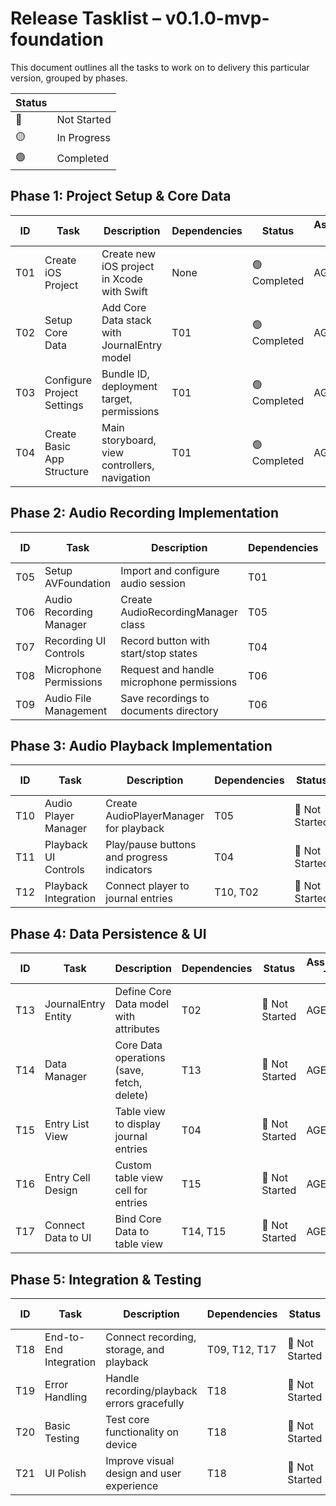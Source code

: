 # Release Tasklist – v0.1.0-mvp-foundation
This document outlines all the tasks to work on to delivery this particular version, grouped by phases.


| Status |      |
|--------|------|
| 🔴 | Not Started |
| 🟡 | In Progress |
| 🟢 | Completed |


## Phase 1: Project Setup & Core Data

| ID  | Task             | Description                             | Dependencies | Status | Assigned To |
|-----|------------------|-----------------------------------------|-------------|----------|--------|
| T01 | Create iOS Project | Create new iOS project in Xcode with Swift | None | 🟢 Completed | AGENT |
| T02 | Setup Core Data | Add Core Data stack with JournalEntry model | T01 | 🟢 Completed | AGENT |
| T03 | Configure Project Settings | Bundle ID, deployment target, permissions | T01 | 🟢 Completed | AGENT |
| T04 | Create Basic App Structure | Main storyboard, view controllers, navigation | T01 | 🟢 Completed | AGENT |

## Phase 2: Audio Recording Implementation

| ID  | Task             | Description                             | Dependencies | Status | Assigned To |
|-----|------------------|-----------------------------------------|-------------|----------|--------|
| T05 | Setup AVFoundation | Import and configure audio session | T01 | 🔴 Not Started | AGENT |
| T06 | Audio Recording Manager | Create AudioRecordingManager class | T05 | 🔴 Not Started | AGENT |
| T07 | Recording UI Controls | Record button with start/stop states | T04 | 🔴 Not Started | AGENT |
| T08 | Microphone Permissions | Request and handle microphone permissions | T06 | 🔴 Not Started | AGENT |
| T09 | Audio File Management | Save recordings to documents directory | T06 | 🔴 Not Started | AGENT |

## Phase 3: Audio Playback Implementation

| ID  | Task             | Description                             | Dependencies | Status | Assigned To |
|-----|------------------|-----------------------------------------|-------------|----------|--------|
| T10 | Audio Player Manager | Create AudioPlayerManager for playback | T05 | 🔴 Not Started | AGENT |
| T11 | Playback UI Controls | Play/pause buttons and progress indicators | T04 | 🔴 Not Started | AGENT |
| T12 | Playback Integration | Connect player to journal entries | T10, T02 | 🔴 Not Started | AGENT |

## Phase 4: Data Persistence & UI

| ID  | Task             | Description                             | Dependencies | Status | Assigned To |
|-----|------------------|-----------------------------------------|-------------|----------|--------|
| T13 | JournalEntry Entity | Define Core Data model with attributes | T02 | 🔴 Not Started | AGENT |
| T14 | Data Manager | Core Data operations (save, fetch, delete) | T13 | 🔴 Not Started | AGENT |
| T15 | Entry List View | Table view to display journal entries | T04 | 🔴 Not Started | AGENT |
| T16 | Entry Cell Design | Custom table view cell for entries | T15 | 🔴 Not Started | AGENT |
| T17 | Connect Data to UI | Bind Core Data to table view | T14, T15 | 🔴 Not Started | AGENT |

## Phase 5: Integration & Testing

| ID  | Task             | Description                             | Dependencies | Status | Assigned To |
|-----|------------------|-----------------------------------------|-------------|----------|--------|
| T18 | End-to-End Integration | Connect recording, storage, and playback | T09, T12, T17 | 🔴 Not Started | AGENT |
| T19 | Error Handling | Handle recording/playback errors gracefully | T18 | 🔴 Not Started | AGENT |
| T20 | Basic Testing | Test core functionality on device | T18 | 🔴 Not Started | AGENT |
| T21 | UI Polish | Improve visual design and user experience | T18 | 🔴 Not Started | AGENT |

